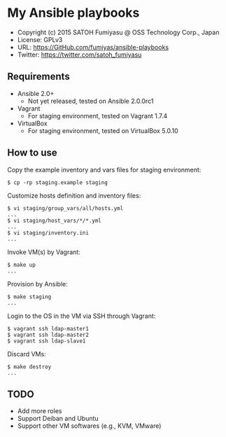 My Ansible playbooks
======================================================================

  * Copyright (c) 2015 SATOH Fumiyasu @ OSS Technology Corp., Japan
  * License: GPLv3
  * URL: <https://GitHub.com/fumiyas/ansible-playbooks>
  * Twitter: <https://twitter.com/satoh_fumiyasu>

Requirements
----------------------------------------------------------------------

  * Ansible 2.0+
    * Not yet released, tested on Ansible 2.0.0rc1
  * Vagrant
    * For staging environment, tested on Vagrant 1.7.4
  * VirtualBox 
    * For staging environment, tested on VirtualBox 5.0.10

How to use
----------------------------------------------------------------------

Copy the example inventory and vars files for staging environment:

```console
$ cp -rp staging.example staging
```

Customize hosts definition and inventory files:

```console
$ vi staging/group_vars/all/hosts.yml
...
$ vi staging/host_vars/*/*.yml
...
$ vi staging/inventory.ini
...
```

Invoke VM(s) by Vagrant:

```console
$ make up
...
```

Provision by Ansible:

```console
$ make staging
...
```

Login to the OS in the VM via SSH through Vagrant:

```console
$ vagrant ssh ldap-master1
$ vagrant ssh ldap-master2
$ vagrant ssh ldap-slave1
```

Discard VMs:

```console
$ make destroy
...
```

TODO
----------------------------------------------------------------------

  * Add more roles
  * Support Deiban and Ubuntu
  * Support other VM softwares (e.g., KVM, VMware)

